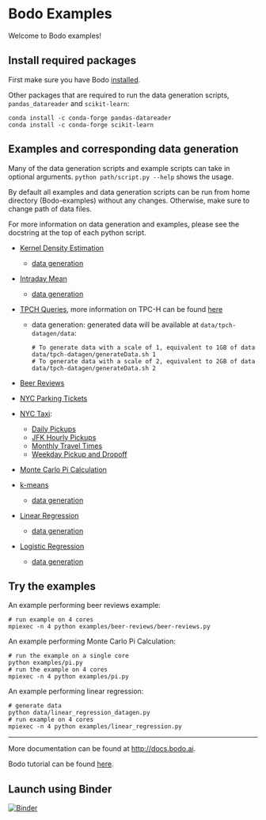 # Bodo Examples

Welcome to Bodo examples!

## Install required packages

First make sure you have Bodo [installed](https://docs.bodo.ai/latest/source/installation_and_setup/index.html).

Other packages that are required to run the data generation scripts, `pandas_datareader` and `scikit-learn`:
	
	conda install -c conda-forge pandas-datareader
	conda install -c conda-forge scikit-learn

## Examples and corresponding data generation

Many of the data generation scripts and example scripts can take in optional arguments. 
`python path/script.py --help` shows the usage.

By default all examples and data generation scripts can be run from home directory (Bodo-examples) without any changes. Otherwise, make sure to change path of data files.

For more information on data generation and examples, please see the docstring at the top of each python script.

- [Kernel Density Estimation](https://github.com/Bodo-inc/Bodo-examples/blob/master/examples/kernel_density_estimation.py)
  - [data generation](https://github.com/Bodo-inc/Bodo-examples/blob/master/data/kde_datagen.py)
- [Intraday Mean](https://github.com/Bodo-inc/Bodo-examples/blob/master/examples/intraday_mean.py)
  - [data generation](https://github.com/Bodo-inc/Bodo-examples/blob/master/data/stock_data_read.py)
- [TPCH Queries](https://github.com/Bodo-inc/Bodo-examples/tree/master/examples/tpch), more information on TPC-H can be found [here](http://www.tpc.org/tpch/)
  - data generation: generated data will be available at `data/tpch-datagen/data`:

		# To generate data with a scale of 1, equivalent to 1GB of data
		data/tpch-datagen/generateData.sh 1
		# To generate data with a scale of 2, equivalent to 2GB of data
		data/tpch-datagen/generateData.sh 2

- [Beer Reviews](examples/beer-reviews/beer-reviews.py)

- [NYC Parking Tickets](examples/nyc-parking/nyc-parking.py)

- [NYC Taxi](examples/nyc-taxi):
    - [Daily Pickups](examples/nyc-taxi/get_daily_pickups.py)
    - [JFK Hourly Pickups](examples/nyc-taxi/jfk_hourly_pickups.py)
    - [Monthly Travel Times](examples/nyc-taxi/monthly_taxi_travel_times.py)
    - [Weekday Pickup and Dropoff](examples/nyc-taxi/weekday_taxi_trips_by_pickup_and_dropoff.py)

- [Monte Carlo Pi Calculation](examples/miscellaneous/pi.py)
- [k-means](examples/miscellaneous/k-means.py)
  - [data generation](https://github.com/Bodo-inc/Bodo-examples/blob/master/data/logistic_regression_datagen.py)
- [Linear Regression](examples/miscellaneous/linear_regression.py)
  - [data generation](https://github.com/Bodo-inc/Bodo-examples/blob/master/data/linear_regression_datagen.py)
- [Logistic Regression](examples/miscellaneous/logistic_regression.py)
  - [data generation](https://github.com/Bodo-inc/Bodo-examples/blob/master/data/logistic_regression_datagen.py)

## Try the examples


An example performing beer reviews example:

    # run example on 4 cores
    mpiexec -n 4 python examples/beer-reviews/beer-reviews.py

An example performing Monte Carlo Pi Calculation:

    # run the example on a single core
    python examples/pi.py
    # run the example on 4 cores
    mpiexec -n 4 python examples/pi.py
 
An example performing linear regression:

	# generate data
	python data/linear_regression_datagen.py
	# run example on 4 cores
	mpiexec -n 4 python examples/linear_regression.py


---------------------------
More documentation can be found at http://docs.bodo.ai.

Bodo tutorial can be found [here](https://github.com/Bodo-inc/Bodo-tutorial).


## Launch using Binder

[![Binder](https://mybinder.org/badge_logo.svg)](https://mybinder.org/v2/gh/Bodo-inc/Bodo-examples/HEAD)

